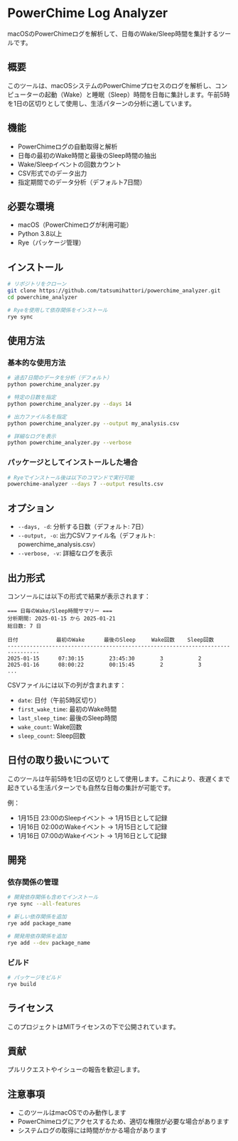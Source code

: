 # PowerChime Log Analyzer

macOSのPowerChimeログを解析して、日毎のWake/Sleep時間を集計するツールです。

## 概要

このツールは、macOSシステムのPowerChimeプロセスのログを解析し、コンピューターの起動（Wake）と睡眠（Sleep）時間を日毎に集計します。午前5時を1日の区切りとして使用し、生活パターンの分析に適しています。

## 機能

- PowerChimeログの自動取得と解析
- 日毎の最初のWake時間と最後のSleep時間の抽出
- Wake/Sleepイベントの回数カウント
- CSV形式でのデータ出力
- 指定期間でのデータ分析（デフォルト7日間）

## 必要な環境

- macOS（PowerChimeログが利用可能）
- Python 3.8以上
- Rye（パッケージ管理）

## インストール

```bash
# リポジトリをクローン
git clone https://github.com/tatsumihattori/powerchime_analyzer.git
cd powerchime_analyzer

# Ryeを使用して依存関係をインストール
rye sync
```

## 使用方法

### 基本的な使用方法

```bash
# 過去7日間のデータを分析（デフォルト）
python powerchime_analyzer.py

# 特定の日数を指定
python powerchime_analyzer.py --days 14

# 出力ファイル名を指定
python powerchime_analyzer.py --output my_analysis.csv

# 詳細なログを表示
python powerchime_analyzer.py --verbose
```

### パッケージとしてインストールした場合

```bash
# Ryeでインストール後は以下のコマンドで実行可能
powerchime-analyzer --days 7 --output results.csv
```

## オプション

- `--days, -d`: 分析する日数（デフォルト: 7日）
- `--output, -o`: 出力CSVファイル名（デフォルト: powerchime_analysis.csv）
- `--verbose, -v`: 詳細なログを表示

## 出力形式

コンソールには以下の形式で結果が表示されます：

```
=== 日毎のWake/Sleep時間サマリー ===
分析期間: 2025-01-15 から 2025-01-21
総日数: 7 日

日付            最初のWake      最後のSleep     Wake回数    Sleep回数
--------------------------------------------------------------------------------
2025-01-15      07:30:15        23:45:30        3           2
2025-01-16      08:00:22        00:15:45        2           3
...
```

CSVファイルには以下の列が含まれます：

- `date`: 日付（午前5時区切り）
- `first_wake_time`: 最初のWake時間
- `last_sleep_time`: 最後のSleep時間
- `wake_count`: Wake回数
- `sleep_count`: Sleep回数

## 日付の取り扱いについて

このツールは午前5時を1日の区切りとして使用します。これにより、夜遅くまで起きている生活パターンでも自然な日毎の集計が可能です。

例：

- 1月15日 23:00のSleepイベント → 1月15日として記録
- 1月16日 02:00のWakeイベント → 1月15日として記録
- 1月16日 07:00のWakeイベント → 1月16日として記録

## 開発

### 依存関係の管理

```bash
# 開発依存関係も含めてインストール
rye sync --all-features

# 新しい依存関係を追加
rye add package_name

# 開発用依存関係を追加
rye add --dev package_name
```

### ビルド

```bash
# パッケージをビルド
rye build
```

## ライセンス

このプロジェクトはMITライセンスの下で公開されています。

## 貢献

プルリクエストやイシューの報告を歓迎します。

## 注意事項

- このツールはmacOSでのみ動作します
- PowerChimeログにアクセスするため、適切な権限が必要な場合があります
- システムログの取得には時間がかかる場合があります
